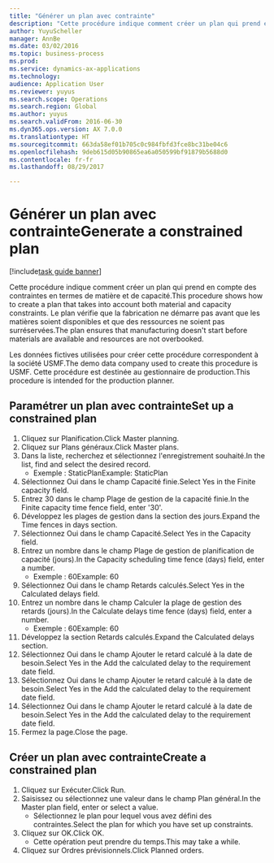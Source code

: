 ```yaml
--- 
title: "Générer un plan avec contrainte"
description: "Cette procédure indique comment créer un plan qui prend en compte des contraintes en termes de matière et de capacité."
author: YuyuScheller
manager: AnnBe
ms.date: 03/02/2016
ms.topic: business-process
ms.prod: 
ms.service: dynamics-ax-applications
ms.technology: 
audience: Application User
ms.reviewer: yuyus
ms.search.scope: Operations
ms.search.region: Global
ms.author: yuyus
ms.search.validFrom: 2016-06-30
ms.dyn365.ops.version: AX 7.0.0
ms.translationtype: HT
ms.sourcegitcommit: 663da58ef01b705c0c984fbfd3fce8bc31be04c6
ms.openlocfilehash: 9deb615d05b90865ea6a050599bf91879b5688d0
ms.contentlocale: fr-fr
ms.lasthandoff: 08/29/2017

---
```

# <a name="generate-a-constrained-plan"></a><span data-ttu-id="d8608-103">Générer un plan avec contrainte</span><span class="sxs-lookup"><span data-stu-id="d8608-103">Generate a constrained plan</span></span>

[!include[task guide banner](../../includes/task-guide-banner.md)]

<span data-ttu-id="d8608-104">Cette procédure indique comment créer un plan qui prend en compte des contraintes en termes de matière et de capacité.</span><span class="sxs-lookup"><span data-stu-id="d8608-104">This procedure shows how to create a plan that takes into account both material and capacity constraints.</span></span> <span data-ttu-id="d8608-105">Le plan vérifie que la fabrication ne démarre pas avant que les matières soient disponibles et que des ressources ne soient pas surréservées.</span><span class="sxs-lookup"><span data-stu-id="d8608-105">The plan ensures that manufacturing doesn't start before materials are available and resources are not overbooked.</span></span> 

<span data-ttu-id="d8608-106">Les données fictives utilisées pour créer cette procédure correspondent à la société USMF.</span><span class="sxs-lookup"><span data-stu-id="d8608-106">The demo data company used to create this procedure is USMF.</span></span> <span data-ttu-id="d8608-107">Cette procédure est destinée au gestionnaire de production.</span><span class="sxs-lookup"><span data-stu-id="d8608-107">This procedure is intended for the production planner.</span></span>


## <a name="set-up-a-constrained-plan"></a><span data-ttu-id="d8608-108">Paramétrer un plan avec contrainte</span><span class="sxs-lookup"><span data-stu-id="d8608-108">Set up a constrained plan</span></span>
1. <span data-ttu-id="d8608-109">Cliquez sur Planification.</span><span class="sxs-lookup"><span data-stu-id="d8608-109">Click Master planning.</span></span>
2. <span data-ttu-id="d8608-110">Cliquez sur Plans généraux.</span><span class="sxs-lookup"><span data-stu-id="d8608-110">Click Master plans.</span></span>
3. <span data-ttu-id="d8608-111">Dans la liste, recherchez et sélectionnez l'enregistrement souhaité.</span><span class="sxs-lookup"><span data-stu-id="d8608-111">In the list, find and select the desired record.</span></span>
    * <span data-ttu-id="d8608-112">Exemple : StaticPlan</span><span class="sxs-lookup"><span data-stu-id="d8608-112">Example: StaticPlan</span></span>  
4. <span data-ttu-id="d8608-113">Sélectionnez Oui dans le champ Capacité finie.</span><span class="sxs-lookup"><span data-stu-id="d8608-113">Select Yes in the Finite capacity field.</span></span>
5. <span data-ttu-id="d8608-114">Entrez 30 dans le champ Plage de gestion de la capacité finie.</span><span class="sxs-lookup"><span data-stu-id="d8608-114">In the Finite capacity time fence field, enter '30'.</span></span>
6. <span data-ttu-id="d8608-115">Développez les plages de gestion dans la section des jours.</span><span class="sxs-lookup"><span data-stu-id="d8608-115">Expand the Time fences in days section.</span></span>
7. <span data-ttu-id="d8608-116">Sélectionnez Oui dans le champ Capacité.</span><span class="sxs-lookup"><span data-stu-id="d8608-116">Select Yes in the Capacity field.</span></span>
8. <span data-ttu-id="d8608-117">Entrez un nombre dans le champ Plage de gestion de planification de capacité (jours).</span><span class="sxs-lookup"><span data-stu-id="d8608-117">In the Capacity scheduling time fence (days) field, enter a number.</span></span>
    * <span data-ttu-id="d8608-118">Exemple : 60</span><span class="sxs-lookup"><span data-stu-id="d8608-118">Example: 60</span></span>  
9. <span data-ttu-id="d8608-119">Sélectionnez Oui dans le champ Retards calculés.</span><span class="sxs-lookup"><span data-stu-id="d8608-119">Select Yes in the Calculated delays field.</span></span>
10. <span data-ttu-id="d8608-120">Entrez un nombre dans le champ Calculer la plage de gestion des retards (jours).</span><span class="sxs-lookup"><span data-stu-id="d8608-120">In the Calculate delays time fence (days) field, enter a number.</span></span>
    * <span data-ttu-id="d8608-121">Exemple : 60</span><span class="sxs-lookup"><span data-stu-id="d8608-121">Example: 60</span></span>  
11. <span data-ttu-id="d8608-122">Développez la section Retards calculés.</span><span class="sxs-lookup"><span data-stu-id="d8608-122">Expand the Calculated delays section.</span></span>
12. <span data-ttu-id="d8608-123">Sélectionnez Oui dans le champ Ajouter le retard calculé à la date de besoin.</span><span class="sxs-lookup"><span data-stu-id="d8608-123">Select Yes in the Add the calculated delay to the requirement date field.</span></span>
13. <span data-ttu-id="d8608-124">Sélectionnez Oui dans le champ Ajouter le retard calculé à la date de besoin.</span><span class="sxs-lookup"><span data-stu-id="d8608-124">Select Yes in the Add the calculated delay to the requirement date field.</span></span>
14. <span data-ttu-id="d8608-125">Sélectionnez Oui dans le champ Ajouter le retard calculé à la date de besoin.</span><span class="sxs-lookup"><span data-stu-id="d8608-125">Select Yes in the Add the calculated delay to the requirement date field.</span></span>
15. <span data-ttu-id="d8608-126">Fermez la page.</span><span class="sxs-lookup"><span data-stu-id="d8608-126">Close the page.</span></span>

## <a name="create-a-constrained-plan"></a><span data-ttu-id="d8608-127">Créer un plan avec contrainte</span><span class="sxs-lookup"><span data-stu-id="d8608-127">Create a constrained plan</span></span>
1. <span data-ttu-id="d8608-128">Cliquez sur Exécuter.</span><span class="sxs-lookup"><span data-stu-id="d8608-128">Click Run.</span></span>
2. <span data-ttu-id="d8608-129">Saisissez ou sélectionnez une valeur dans le champ Plan général.</span><span class="sxs-lookup"><span data-stu-id="d8608-129">In the Master plan field, enter or select a value.</span></span>
    * <span data-ttu-id="d8608-130">Sélectionnez le plan pour lequel vous avez défini des contraintes.</span><span class="sxs-lookup"><span data-stu-id="d8608-130">Select the plan for which you have set up constraints.</span></span>  
3. <span data-ttu-id="d8608-131">Cliquez sur OK.</span><span class="sxs-lookup"><span data-stu-id="d8608-131">Click OK.</span></span>
    * <span data-ttu-id="d8608-132">Cette opération peut prendre du temps.</span><span class="sxs-lookup"><span data-stu-id="d8608-132">This may take a while.</span></span>  
4. <span data-ttu-id="d8608-133">Cliquez sur Ordres prévisionnels.</span><span class="sxs-lookup"><span data-stu-id="d8608-133">Click Planned orders.</span></span>


